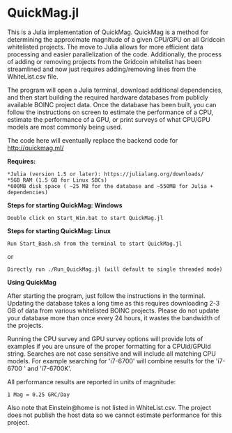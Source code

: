 # QuickMag.jl
This is a Julia implementation of QuickMag. QuickMag is a method for determining the approximate magnitude of a given CPU/GPU on all Gridcoin whitelisted projects. The move to Julia allows for more efficient data processing and easier parallelization of the code. Additionally, the process of adding or removing projects from the Gridcoin whitelist has been streamlined and now just requires adding/removing lines from the WhiteList.csv file.

The program will open a Julia terminal, download additional dependencies, and then start building the required hardware databases from publicly available BOINC project data. Once the database has been built, you can follow the instructions on screen to estimate the performance of a CPU, estimate the performance of a GPU, or print surveys of what CPU/GPU models are most commonly being used. 

The code here will eventually replace the backend code for http://quickmag.ml/

**Requires:**

    *Julia (version 1.5 or later): https://julialang.org/downloads/ 
    *5GB RAM (1.5 GB for Linux SBCs)
    *600MB disk space ( ~25 MB for the database and ~550MB for Julia + dependencies)


**Steps for starting QuickMag: Windows**

    Double click on Start_Win.bat to start QuickMag.jl

**Steps for starting QuickMag: Linux**

    Run Start_Bash.sh from the terminal to start QuickMag.jl
or

    Directly run ./Run_QuickMag.jl (will default to single threaded mode)

**Using QuickMag**

After starting the program, just follow the instructions in the terminal. Updating the database takes a long time as this requires downloading 2-3 GB of data from various whitelisted BOINC projects. Please do not update your database more than once every 24 hours, it wastes the bandwidth of the projects.

Running the CPU survey and GPU survey options will provide lots of examples if you are unsure of the proper formatting for a CPUid/GPUid string. Searches are not case sensitive and will include all matching CPU models. For example searching for 'i7-6700' will combine results for the 'i7-6700 ' and 'i7-6700K'.

All performance results are reported in units of magnitude:

    1 Mag = 0.25 GRC/Day
    
Also note that Einstein@home is not listed in WhiteList.csv. The project does not publish the host data so we cannot estimate performance for this project.


    
